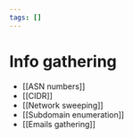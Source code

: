 ```yaml
---
tags: []
---
```

# Info gathering
- [[ASN numbers]]
- [[CIDR]]
- [[Network sweeping]]
- [[Subdomain enumeration]]
- [[Emails gathering]]



